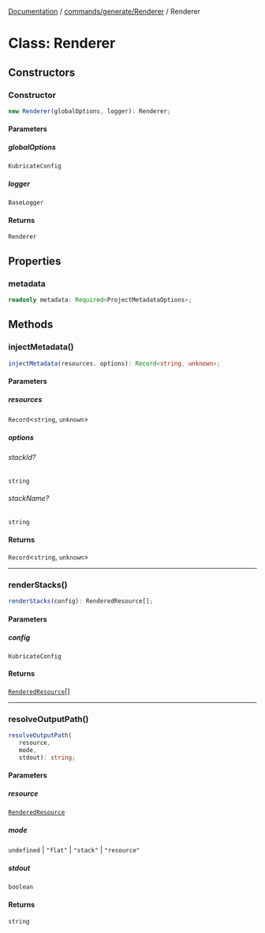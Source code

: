 [Documentation](../../../../index.md) / [commands/generate/Renderer](../index.md) / Renderer

# Class: Renderer

## Constructors

### Constructor

```ts
new Renderer(globalOptions, logger): Renderer;
```

#### Parameters

##### globalOptions

`KubricateConfig`

##### logger

`BaseLogger`

#### Returns

`Renderer`

## Properties

### metadata

```ts
readonly metadata: Required<ProjectMetadataOptions>;
```

## Methods

### injectMetadata()

```ts
injectMetadata(resources, options): Record<string, unknown>;
```

#### Parameters

##### resources

`Record`\<`string`, `unknown`\>

##### options

###### stackId?

`string`

###### stackName?

`string`

#### Returns

`Record`\<`string`, `unknown`\>

***

### renderStacks()

```ts
renderStacks(config): RenderedResource[];
```

#### Parameters

##### config

`KubricateConfig`

#### Returns

[`RenderedResource`](../interfaces/RenderedResource.md)[]

***

### resolveOutputPath()

```ts
resolveOutputPath(
   resource, 
   mode, 
   stdout): string;
```

#### Parameters

##### resource

[`RenderedResource`](../interfaces/RenderedResource.md)

##### mode

`undefined` | `"flat"` | `"stack"` | `"resource"`

##### stdout

`boolean`

#### Returns

`string`
